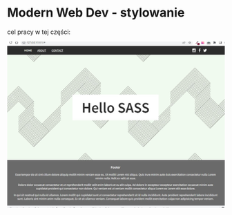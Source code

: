 # Modern Web Dev - stylowanie

cel pracy w tej części:

![alt text](targets/branch-5-target.jpg?raw=true)
